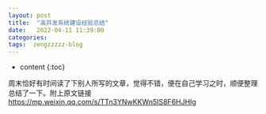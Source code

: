 ```yaml
---
layout: post
title:  "高并发系统建设经验总结"
date:   2022-04-11 11:39:00
categories: 
tags:  zengzzzzz-blog
---
```


* content
{:toc}

周末恰好有时间读了下别人所写的文章，觉得不错，便在自己学习之时，顺便整理总结了一下。附上原文链接 https://mp.weixin.qq.com/s/TTn3YNwKKWn5IS8F6HJHIg  
  
  
&nbsp;
